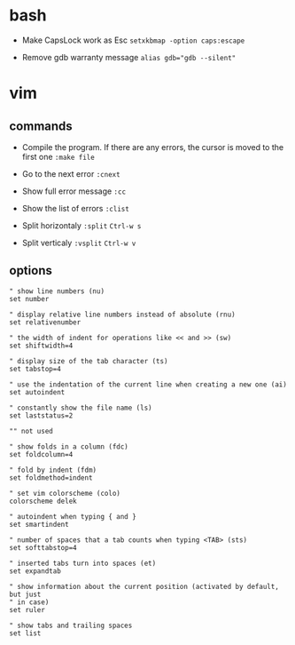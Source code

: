 # bash

* Make CapsLock work as Esc
`setxkbmap -option caps:escape`

* Remove gdb warranty message
`alias gdb="gdb --silent"`

# vim

## commands

* Compile the program. If there are any errors, the cursor is moved to the first one
`:make file`

* Go to the next error
`:cnext`

* Show full error message
`:cc`

* Show the list of errors
`:clist`

* Split horizontaly
`:split`
`Ctrl-w s`

* Split verticaly
`:vsplit`
`Ctrl-w v`

## options

```vim
" show line numbers (nu)
set number

" display relative line numbers instead of absolute (rnu)
set relativenumber

" the width of indent for operations like << and >> (sw)
set shiftwidth=4

" display size of the tab character (ts)
set tabstop=4

" use the indentation of the current line when creating a new one (ai)
set autoindent

" constantly show the file name (ls)
set laststatus=2

"" not used

" show folds in a column (fdc)
set foldcolumn=4

" fold by indent (fdm)
set foldmethod=indent

" set vim colorscheme (colo)
colorscheme delek

" autoindent when typing { and }
set smartindent

" number of spaces that a tab counts when typing <TAB> (sts)
set softtabstop=4

" inserted tabs turn into spaces (et)
set expandtab

" show information about the current position (activated by default, but just
" in case)
set ruler

" show tabs and trailing spaces
set list
```
